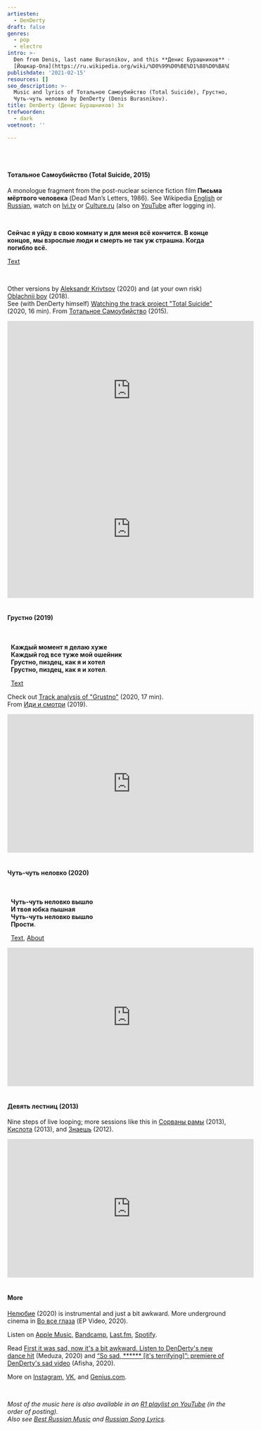 ```yaml
---
artiesten:
  - DenDerty
draft: false
genres:
  - pop
  - electro
intro: >-
  Den from Denis, last name Burasnikov, and this **Денис Бурашников** (1988) does his thing as DenDerty. From [Yoshkar-Ola](https://nl.wikipedia.org/wiki/Josjkar-Ola) (=
  [Йошкар-Ола](https://ru.wikipedia.org/wiki/%D0%99%D0%BE%D1%88%D0%BA%D0%B0%D1%80-%D0%9E%D0%BB%D0%B0)), a place you’ve probably never heard of, just like DenDerty. But hear this (and experience the opener).
publishdate: '2021-02-15'
resources: []
seo_description: >-
  Music and lyrics of Тотальное Самоубийство (Total Suicide), Грустно, and
  Чуть-чуть неловко by DenDerty (Denis Burasnikov).
title: DenDerty (Денис Бурашников) 3x
trefwoorden:
  - dark
voetnoot: ''

---
```


<br/>
<br/>

#### Тотальное Самоубийство (Total Suicide, 2015)

A monologue fragment from the post-nuclear science fiction film **Письма мёртвого человека** (Dead Man’s Letters, 1986). See Wikipedia [English](https://en.wikipedia.org/wiki/Dead_Man%27s_Letters) or [Russian](https://ru.wikipedia.org/wiki/%D0%9F%D0%B8%D1%81%D1%8C%D0%BC%D0%B0_%D0%BC%D1%91%D1%80%D1%82%D0%B2%D0%BE%D0%B3%D0%BE_%D1%87%D0%B5%D0%BB%D0%BE%D0%B2%D0%B5%D0%BA%D0%B0), watch on [Ivi.tv](https://www.ivi.tv/watch/31847) or [Culture.ru](https://www.culture.ru/movies/10672/pisma-mertvogo-cheloveka) (also on [YouTube](https://www.youtube.com/watch?v=6HEZaUT2bu8) after logging in).

<br/>

**Сейчас я уйду в свою комнату и для меня всё кончится. В конце концов, мы взрослые люди и смерть не так уж страшна. Когда погибло всё.**

[Text](https://genius.com/Denderty-total-suicide-lyrics)

<br/>

Other versions by [Aleksandr Krivtsov](https://youtu.be/CZA-DlawqPc) (2020) and (at your own risk) [Oblachnii boy](https://youtu.be/TTjrU1pBF48) (2018).<br/>
See (with DenDerty himself) [Watching the track project "Total Suicide"](https://youtu.be/wPhwvuwyBNU) (2020, 16 min). From [Тотальное Самоубийство](https://open.spotify.com/album/2AqMH5jPPPsITgf7XdsaKv?si=XA9KJ-NiTZWQe6Fs2hAcqA) (2015).

<iframe width="560" height="315" src="https://www.youtube.com/embed/c-347Y1ApNQ" frameborder="0" allow="accelerometer; autoplay; clipboard-write; encrypted-media; gyroscope; picture-in-picture" allowfullscreen></iframe>

<iframe width="560" height="315" src="https://www.youtube.com/embed/hrVU7MBXULM" frameborder="0" allow="accelerometer; autoplay; clipboard-write; encrypted-media; gyroscope; picture-in-picture" allowfullscreen></iframe>

<br/>
<br/>

#### Грустно (2019)

<br/>

&nbsp; **Каждый момент я делаю хуже**<br/>
&nbsp; **Каждый год все туже мой ошейник**<br/>
&nbsp; **Грустно, пиздец, как я и хотел**<br/>
&nbsp; **Грустно, пиздец, как я и хотел**.<br/>

&nbsp; [Text](https://you-words.ru/songs/text-pesni-grustno-4)

Check out [Track analysis of "Grustno"](https://youtu.be/bIPJubqmoF0) (2020, 17 min).<br/>
From [Иди и смотри](https://open.spotify.com/album/6ZlYZSeYNrBMGrkclZx3ss?si=f4_CwzBmTAaf7qsHAISXSQ) (2019).

<iframe width="560" height="315" src="https://www.youtube.com/embed/DeFdOUmjvoQ" frameborder="0" allow="accelerometer; autoplay; clipboard-write; encrypted-media; gyroscope; picture-in-picture" allowfullscreen></iframe>

<br/>
<br/>

#### Чуть-чуть неловко (2020)

<br/>

&nbsp; **Чуть-чуть неловко вышло**<br/>
&nbsp; **И твоя юбка пышная**<br/>
&nbsp; **Чуть-чуть неловко вышло**<br/>
&nbsp; **Прости**.

&nbsp; [Text](https://text-pesni.com/pesnya/pokazat/565688991/denderty/tekst-perevod-pesni-chut-chut-nelovko/), [About](https://genius.com/Denderty-a-bit-awkward-lyrics#about)

<iframe width="560" height="315" src="https://www.youtube.com/embed/iTUNReLcj8Y" frameborder="0" allow="accelerometer; autoplay; clipboard-write; encrypted-media; gyroscope; picture-in-picture" allowfullscreen></iframe>

<br/>
<br/>

#### Девять лестниц (2013)

Nine steps of live looping; more sessions like this in [Сорваны рамы](https://youtu.be/6AaOMzdgTaE) (2013), [Кислота](https://youtu.be/vCs83k36iew) (2013), and [Знаешь](https://youtu.be/3UCoUhdtS1M) (2012).

<iframe width="560" height="315" src="https://www.youtube.com/embed/H3MQn-do3ME" frameborder="0" allow="accelerometer; autoplay; clipboard-write; encrypted-media; gyroscope; picture-in-picture" allowfullscreen></iframe>

<br/>
<br/>

#### More

[Нелюбие](https://youtu.be/Nu4FVxt0Y8Q) (2020) is instrumental and just a bit awkward. More underground cinema in [Во все глаза](https://youtu.be/O4sy2YYxTNI) (EP Video, 2020).

Listen on [Apple Music](https://music.apple.com/us/artist/denderty/786684185), [Bandcamp](https://denderty.bandcamp.com/), [Last.fm](https://www.last.fm/music/DenDerty), [Spotify](https://open.spotify.com/artist/18k5EBIjwzfmthbQymZBhU?si=oD3Yg7d4SlWuGoRyVajEeg).

Read [First it was sad, now it's a bit awkward. Listen to DenDerty's new dance hit](https://meduza.io/shapito/2020/05/13/snachala-bylo-grustno-teper-chut-chut-nelovko) (Meduza, 2020) and [“So sad, ****** [it's terrifying]”: premiere of DenDerty's sad video](https://daily.afisha.ru/music/14782-grustno-azh-zhut-premera-pechalnogo-klipa-artista-denderty/) (Afisha, 2020).

More on [Instagram](https://www.instagram.com/denderty_official/), [VK](https://vk.com/dendertyman), and [Genius.com](https://genius.com/artists/Denderty).

<br/>

*Most of the music here is also available in an [R1 playlist on YouTube](https://www.youtube.com/playlist?list=PLeE-zqOrSLhxfIpK2vuUJNCKSzyVBi0yM) (in the order of posting).*<br/>
*Also see [Best Russian Music](https://www.youtube.com/playlist?list=PLeE-zqOrSLhxTFYDvlwUu4hYby9DojwoD) and [Russian Song Lyrics](https://www.youtube.com/playlist?list=PLeE-zqOrSLhzkRCATzT8__oNifBChVHGK).*

